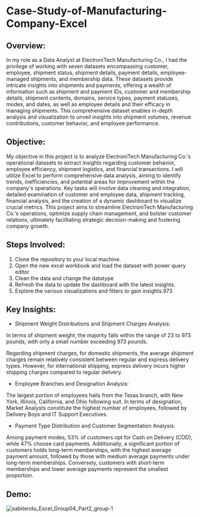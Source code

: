 # Case-Study-of-Manufacturing-Company-Excel

## Overview:

In my role as a Data Analyst at ElectroniTech Manufacturing Co., I had the privilege of working with seven datasets encompassing customer, employee, shipment status, shipment details, payment details, employee-managed shipments, and membership data. These datasets provide intricate insights into shipments and payments, offering a wealth of information such as shipment and payment IDs, customer and membership details, shipment contents, domains, service types, payment statuses, modes, and dates, as well as employee details and their efficacy in managing shipments. This comprehensive dataset enables in-depth analysis and visualization to unveil insights into shipment volumes, revenue contributions, customer behavior, and employee performance.

## Objective:

My objective in this project is to analyze ElectroniTech Manufacturing Co.'s operational datasets to extract insights regarding customer behavior, employee efficiency, shipment logistics, and financial transactions. I will utilize Excel to perform comprehensive data analysis, aiming to identify trends, inefficiencies, and potential areas for improvement within the company's operations. Key tasks will involve data cleaning and integration, detailed examination of customer and employee data, shipment tracking, financial analysis, and the creation of a dynamic dashboard to visualize crucial metrics. This project aims to streamline ElectroniTech Manufacturing Co.'s operations, optimize supply chain management, and bolster customer relations, ultimately facilitating strategic decision-making and fostering company growth.

## Steps Involved:

1. Clone the repository to your local machine.
2. Open the new excel workbook and load the dataset with power query editor
3. Clean the data and change the datatype
4. Refresh the data to update the dashboard with the latest insights.
5. Explore the various visualizations and filters to gain insights.973

## Key Insights:

* Shipment Weight Distributions and Shipment Charges Analysis:

In terms of shipment weight, the majority falls within the range of 23 to 973 pounds, with only a small number exceeding 973 pounds.

Regarding shipment charges, for domestic shipments, the average shipment charges remain relatively consistent between regular and express delivery types. However, for international shipping, express delivery incurs higher shipping charges compared to regular delivery. 

* Employee Branches and Designation Analysis:

The largest portion of employees hails from the Texas branch, with New York, Illinois, California, and Ohio following suit. In terms of designation, Market Analysts constitute the highest number of employees, followed by Delivery Boys and IT Support Executives.

* Payment Type Distribution and Customer Segmentation Analysis:

Among payment modes, 53% of customers opt for Cash on Delivery (COD), while 47% choose card payments. Additionally, a significant portion of customers holds long-term memberships, with the highest average payment amount, followed by those with medium average payments under long-term memberships. Conversely, customers with short-term memberships and lower average payments represent the smallest proportion.

## Demo:

![sabitendu_Excel_Group04_Part2_group-1](https://github.com/sabitendu/Case-Study-of-Manufacturing-Company-Excel/assets/117887431/93a459fd-764f-4610-bba7-9cfc98dcaa4d)




  
